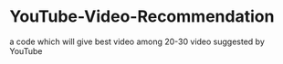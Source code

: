 # YouTube-Video-Recommendation
a code which will give best video among 20-30 video suggested by YouTube
